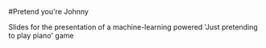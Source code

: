 #Pretend you're Johnny

Slides for the presentation of a machine-learning powered 'Just pretending to play piano' game

